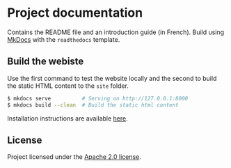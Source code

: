 # Project documentation

Contains the README file and an introduction guide (in French). Build using [MkDocs](http://www.mkdocs.org/) with the `readthedocs` template.

## Build the webiste

Use the first command to test the website locally and the second to build the static HTML content to the `site` folder.

```bash
$ mkdocs serve			# Serving on http://127.0.0.1:8000
$ mkdocs build --clean  # Build the static html content
```

Installation instructions are available [here](http://www.mkdocs.org/#installation).

## License
Project licensed under the [Apache 2.0 license](http://www.apache.org/licenses/LICENSE-2.0).